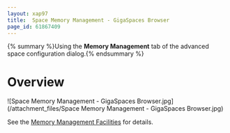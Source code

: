 ```yaml
---
layout: xap97
title:  Space Memory Management - GigaSpaces Browser
page_id: 61867409
---
```


{% summary %}Using the **Memory Management** tab of the advanced space configuration dialog.{% endsummary %}

# Overview

![Space Memory Management - GigaSpaces Browser.jpg](/attachment_files/Space Memory Management - GigaSpaces Browser.jpg)

See the [Memory Management Facilities](./memory-management-facilities.html) for details.
